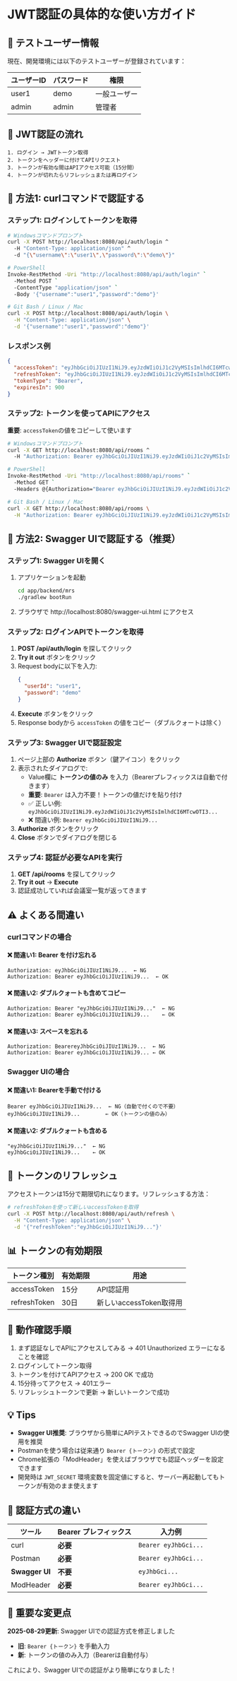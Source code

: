 # JWT認証の具体的な使い方ガイド

## 🔐 テストユーザー情報
現在、開発環境には以下のテストユーザーが登録されています：

| ユーザーID | パスワード | 権限 |
|-----------|----------|------|
| user1     | demo     | 一般ユーザー |
| admin     | admin    | 管理者 |

## 📝 JWT認証の流れ

```
1. ログイン → JWTトークン取得
2. トークンをヘッダーに付けてAPIリクエスト
3. トークンが有効な間はAPIアクセス可能（15分間）
4. トークンが切れたらリフレッシュまたは再ログイン
```

## 🚀 方法1: curlコマンドで認証する

### ステップ1: ログインしてトークンを取得

```bash
# Windowsコマンドプロンプト
curl -X POST http://localhost:8080/api/auth/login ^
  -H "Content-Type: application/json" ^
  -d "{\"username\":\"user1\",\"password\":\"demo\"}"

# PowerShell
Invoke-RestMethod -Uri "http://localhost:8080/api/auth/login" `
  -Method POST `
  -ContentType "application/json" `
  -Body '{"username":"user1","password":"demo"}'

# Git Bash / Linux / Mac
curl -X POST http://localhost:8080/api/auth/login \
  -H "Content-Type: application/json" \
  -d '{"username":"user1","password":"demo"}'
```

### レスポンス例
```json
{
  "accessToken": "eyJhbGciOiJIUzI1NiJ9.eyJzdWIiOiJ1c2VyMSIsImlhdCI6MTcwOTI3...",
  "refreshToken": "eyJhbGciOiJIUzI1NiJ9.eyJzdWIiOiJ1c2VyMSIsImlhdCI6MTcwOTI3...",
  "tokenType": "Bearer",
  "expiresIn": 900
}
```

### ステップ2: トークンを使ってAPIにアクセス

**重要**: `accessToken`の値をコピーして使います

```bash
# Windowsコマンドプロンプト
curl -X GET http://localhost:8080/api/rooms ^
  -H "Authorization: Bearer eyJhbGciOiJIUzI1NiJ9.eyJzdWIiOiJ1c2VyMSIsImlhdCI6MTcwOTI3..."

# PowerShell
Invoke-RestMethod -Uri "http://localhost:8080/api/rooms" `
  -Method GET `
  -Headers @{Authorization="Bearer eyJhbGciOiJIUzI1NiJ9.eyJzdWIiOiJ1c2VyMSIsImlhdCI6MTcwOTI3..."}

# Git Bash / Linux / Mac
curl -X GET http://localhost:8080/api/rooms \
  -H "Authorization: Bearer eyJhbGciOiJIUzI1NiJ9.eyJzdWIiOiJ1c2VyMSIsImlhdCI6MTcwOTI3..."
```

## 🎯 方法2: Swagger UIで認証する（推奨）

### ステップ1: Swagger UIを開く
1. アプリケーションを起動
   ```bash
   cd app/backend/mrs
   ./gradlew bootRun
   ```
2. ブラウザで http://localhost:8080/swagger-ui.html にアクセス

### ステップ2: ログインAPIでトークンを取得

1. **POST /api/auth/login** を探してクリック
2. **Try it out** ボタンをクリック
3. Request bodyに以下を入力:
   ```json
   {
     "userId": "user1",
     "password": "demo"
   }
   ```
4. **Execute** ボタンをクリック
5. Response bodyから `accessToken` の値をコピー（ダブルクォートは除く）

### ステップ3: Swagger UIで認証設定

1. ページ上部の **Authorize** ボタン（鍵アイコン）をクリック
2. 表示されたダイアログで:
   - Value欄に **トークンの値のみ** を入力（Bearerプレフィックスは自動で付きます）
   - **重要**: `Bearer` は入力不要！トークンの値だけを貼り付け
   - ✅ 正しい例: `eyJhbGciOiJIUzI1NiJ9.eyJzdWIiOiJ1c2VyMSIsImlhdCI6MTcwOTI3...`
   - ❌ 間違い例: `Bearer eyJhbGciOiJIUzI1NiJ9...`
3. **Authorize** ボタンをクリック
4. **Close** ボタンでダイアログを閉じる

### ステップ4: 認証が必要なAPIを実行

1. **GET /api/rooms** を探してクリック
2. **Try it out** → **Execute**
3. 認証成功していれば会議室一覧が返ってきます

## ⚠️ よくある間違い

### curlコマンドの場合
#### ❌ 間違い1: Bearer を付け忘れる
```
Authorization: eyJhbGciOiJIUzI1NiJ9...  ← NG
Authorization: Bearer eyJhbGciOiJIUzI1NiJ9...  ← OK
```

#### ❌ 間違い2: ダブルクォートも含めてコピー
```
Authorization: Bearer "eyJhbGciOiJIUzI1NiJ9..."  ← NG
Authorization: Bearer eyJhbGciOiJIUzI1NiJ9...    ← OK
```

#### ❌ 間違い3: スペースを忘れる
```
Authorization: BearereyJhbGciOiJIUzI1NiJ9...  ← NG
Authorization: Bearer eyJhbGciOiJIUzI1NiJ9... ← OK
```

### Swagger UIの場合
#### ❌ 間違い1: Bearerを手動で付ける
```
Bearer eyJhbGciOiJIUzI1NiJ9...  ← NG（自動で付くので不要）
eyJhbGciOiJIUzI1NiJ9...        ← OK（トークンの値のみ）
```

#### ❌ 間違い2: ダブルクォートも含める
```
"eyJhbGciOiJIUzI1NiJ9..."  ← NG
eyJhbGciOiJIUzI1NiJ9...    ← OK
```

## 🔄 トークンのリフレッシュ

アクセストークンは15分で期限切れになります。リフレッシュする方法：

```bash
# refreshTokenを使って新しいaccessTokenを取得
curl -X POST http://localhost:8080/api/auth/refresh \
  -H "Content-Type: application/json" \
  -d '{"refreshToken":"eyJhbGciOiJIUzI1NiJ9..."}'
```

## 📊 トークンの有効期限

| トークン種別 | 有効期限 | 用途 |
|------------|---------|------|
| accessToken | 15分 | API認証用 |
| refreshToken | 30日 | 新しいaccessToken取得用 |

## 🧪 動作確認手順

1. まず認証なしでAPIにアクセスしてみる → 401 Unauthorized エラーになることを確認
2. ログインしてトークン取得
3. トークンを付けてAPIアクセス → 200 OK で成功
4. 15分待ってアクセス → 401エラー
5. リフレッシュトークンで更新 → 新しいトークンで成功

## 💡 Tips

- **Swagger UI推奨**: ブラウザから簡単にAPIテストできるのでSwagger UIの使用を推奨
- Postmanを使う場合は従来通り `Bearer {トークン}` の形式で設定
- Chrome拡張の「ModHeader」を使えばブラウザでも認証ヘッダーを設定できます
- 開発時は `JWT_SECRET` 環境変数を固定値にすると、サーバー再起動してもトークンが有効のまま使えます

## 🔑 認証方式の違い

| ツール | Bearer プレフィックス | 入力例 |
|--------|---------------------|--------|
| curl | **必要** | `Bearer eyJhbGci...` |
| Postman | **必要** | `Bearer eyJhbGci...` |
| **Swagger UI** | **不要** | `eyJhbGci...` |
| ModHeader | **必要** | `Bearer eyJhbGci...` |

## 🚨 重要な変更点

**2025-08-29更新**: Swagger UIでの認証方式を修正しました
- **旧**: `Bearer {トークン}` を手動入力
- **新**: トークンの値のみ入力（Bearerは自動付与）

これにより、Swagger UIでの認証がより簡単になりました！
